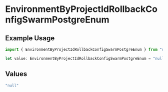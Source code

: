 # EnvironmentByProjectIdRollbackConfigSwarmPostgreEnum

## Example Usage

```typescript
import { EnvironmentByProjectIdRollbackConfigSwarmPostgreEnum } from "dokploy-sdk/models/operations";

let value: EnvironmentByProjectIdRollbackConfigSwarmPostgreEnum = "null";
```

## Values

```typescript
"null"
```